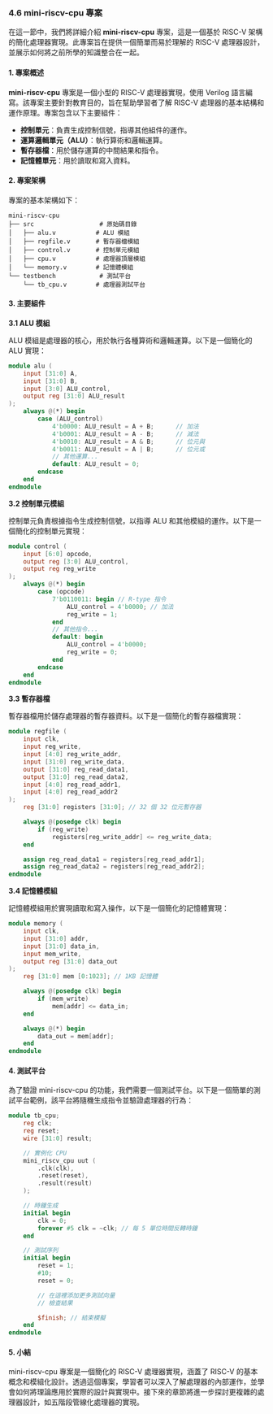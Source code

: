 ### 4.6 mini-riscv-cpu 專案

在這一節中，我們將詳細介紹 **mini-riscv-cpu** 專案，這是一個基於 RISC-V 架構的簡化處理器實現。此專案旨在提供一個簡單而易於理解的 RISC-V 處理器設計，並展示如何將之前所學的知識整合在一起。

#### 1. 專案概述

**mini-riscv-cpu** 專案是一個小型的 RISC-V 處理器實現，使用 Verilog 語言編寫。該專案主要針對教育目的，旨在幫助學習者了解 RISC-V 處理器的基本結構和運作原理。專案包含以下主要組件：

- **控制單元**：負責生成控制信號，指導其他組件的運作。
- **運算邏輯單元（ALU）**：執行算術和邏輯運算。
- **暫存器檔**：用於儲存運算的中間結果和指令。
- **記憶體單元**：用於讀取和寫入資料。

#### 2. 專案架構

專案的基本架構如下：

```
mini-riscv-cpu
├── src                  # 原始碼目錄
│   ├── alu.v           # ALU 模組
│   ├── regfile.v       # 暫存器檔模組
│   ├── control.v       # 控制單元模組
│   ├── cpu.v           # 處理器頂層模組
│   └── memory.v        # 記憶體模組
└── testbench            # 測試平台
	└── tb_cpu.v        # 處理器測試平台
```

#### 3. 主要組件

**3.1 ALU 模組**

ALU 模組是處理器的核心，用於執行各種算術和邏輯運算。以下是一個簡化的 ALU 實現：

```verilog
module alu (
	input [31:0] A, 
	input [31:0] B,
	input [3:0] ALU_control,
	output reg [31:0] ALU_result
);
	always @(*) begin
		case (ALU_control)
			4'b0000: ALU_result = A + B;      // 加法
			4'b0001: ALU_result = A - B;      // 減法
			4'b0010: ALU_result = A & B;      // 位元與
			4'b0011: ALU_result = A | B;      // 位元或
			// 其他運算...
			default: ALU_result = 0;
		endcase
	end
endmodule
```

**3.2 控制單元模組**

控制單元負責根據指令生成控制信號，以指導 ALU 和其他模組的運作。以下是一個簡化的控制單元實現：

```verilog
module control (
	input [6:0] opcode,
	output reg [3:0] ALU_control,
	output reg reg_write
);
	always @(*) begin
		case (opcode)
			7'b0110011: begin // R-type 指令
				ALU_control = 4'b0000; // 加法
				reg_write = 1;
			end
			// 其他指令...
			default: begin
				ALU_control = 4'b0000;
				reg_write = 0;
			end
		endcase
	end
endmodule
```

**3.3 暫存器檔**

暫存器檔用於儲存處理器的暫存器資料。以下是一個簡化的暫存器檔實現：

```verilog
module regfile (
	input clk,
	input reg_write,
	input [4:0] reg_write_addr,
	input [31:0] reg_write_data,
	output [31:0] reg_read_data1,
	output [31:0] reg_read_data2,
	input [4:0] reg_read_addr1,
	input [4:0] reg_read_addr2
);
	reg [31:0] registers [31:0]; // 32 個 32 位元暫存器

	always @(posedge clk) begin
		if (reg_write) 
			registers[reg_write_addr] <= reg_write_data;
	end

	assign reg_read_data1 = registers[reg_read_addr1];
	assign reg_read_data2 = registers[reg_read_addr2];
endmodule
```

**3.4 記憶體模組**

記憶體模組用於實現讀取和寫入操作，以下是一個簡化的記憶體實現：

```verilog
module memory (
	input clk,
	input [31:0] addr,
	input [31:0] data_in,
	input mem_write,
	output reg [31:0] data_out
);
	reg [31:0] mem [0:1023]; // 1KB 記憶體

	always @(posedge clk) begin
		if (mem_write) 
			mem[addr] <= data_in;
	end

	always @(*) begin
		data_out = mem[addr];
	end
endmodule
```

#### 4. 測試平台

為了驗證 mini-riscv-cpu 的功能，我們需要一個測試平台。以下是一個簡單的測試平台範例，該平台將隨機生成指令並驗證處理器的行為：

```verilog
module tb_cpu;
	reg clk;
	reg reset;
	wire [31:0] result;

	// 實例化 CPU
	mini_riscv_cpu uut (
		.clk(clk),
		.reset(reset),
		.result(result)
	);

	// 時鐘生成
	initial begin
		clk = 0;
		forever #5 clk = ~clk; // 每 5 單位時間反轉時鐘
	end

	// 測試序列
	initial begin
		reset = 1;
		#10;
		reset = 0;

		// 在這裡添加更多測試向量
		// 檢查結果

		$finish; // 結束模擬
	end
endmodule
```

#### 5. 小結

mini-riscv-cpu 專案是一個簡化的 RISC-V 處理器實現，涵蓋了 RISC-V 的基本概念和模組化設計。透過這個專案，學習者可以深入了解處理器的內部運作，並學會如何將理論應用於實際的設計與實現中。接下來的章節將進一步探討更複雜的處理器設計，如五階段管線化處理器的實現。